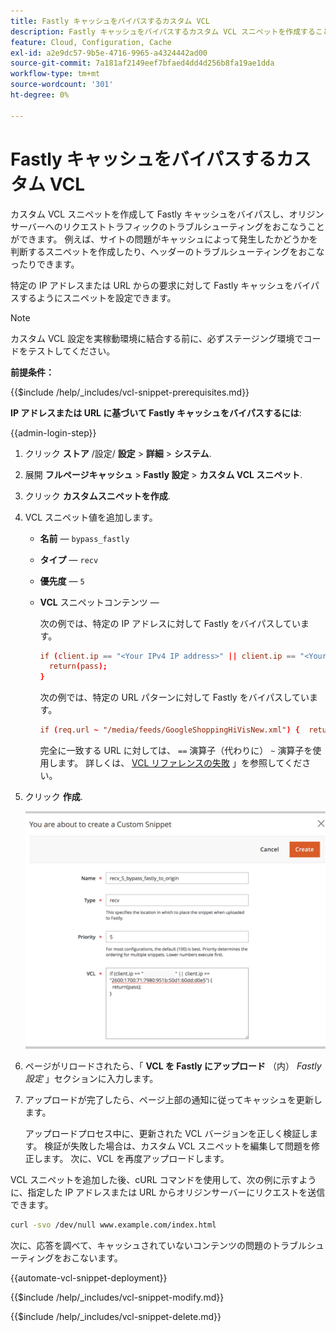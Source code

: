 ```yaml
---
title: Fastly キャッシュをバイパスするカスタム VCL
description: Fastly キャッシュをバイパスするカスタム VCL スニペットを作成することで、オリジンサーバーへのリクエストトラフィックをトラブルシューティングします。
feature: Cloud, Configuration, Cache
exl-id: a2e9dc57-9b5e-4716-9965-a4324442ad00
source-git-commit: 7a181af2149eef7bfaed4dd4d256b8fa19ae1dda
workflow-type: tm+mt
source-wordcount: '301'
ht-degree: 0%

---
```


# Fastly キャッシュをバイパスするカスタム VCL

カスタム VCL スニペットを作成して Fastly キャッシュをバイパスし、オリジンサーバーへのリクエストトラフィックのトラブルシューティングをおこなうことができます。 例えば、サイトの問題がキャッシュによって発生したかどうかを判断するスニペットを作成したり、ヘッダーのトラブルシューティングをおこなったりできます。

特定の IP アドレスまたは URL からの要求に対して Fastly キャッシュをバイパスするようにスニペットを設定できます。

>[!NOTE]
>
>カスタム VCL 設定を実稼動環境に結合する前に、必ずステージング環境でコードをテストしてください。

**前提条件：**

{{$include /help/_includes/vcl-snippet-prerequisites.md}}

**IP アドレスまたは URL に基づいて Fastly キャッシュをバイパスするには**:

{{admin-login-step}}

1. クリック **ストア** /設定/ **設定** > **詳細** > **システム**.

1. 展開 **フルページキャッシュ** > **Fastly 設定** > **カスタム VCL スニペット**.

1. クリック **カスタムスニペットを作成**.

1. VCL スニペット値を追加します。

   - **名前** — `bypass_fastly`

   - **タイプ** — `recv`

   - **優先度** — `5`

   - **VCL** スニペットコンテンツ —

     次の例では、特定の IP アドレスに対して Fastly をバイパスしています。

     ```conf
     if (client.ip == "<Your IPv4 IP address>" || client.ip == "<Your IPv6 IP address>") {
       return(pass);
     }
     ```

     次の例では、特定の URL パターンに対して Fastly をバイパスしています。

     ```conf
     if (req.url ~ "/media/feeds/GoogleShoppingHiVisNew.xml") {  return (pass);}
     ```

     完全に一致する URL に対しては、 `==` 演算子（代わりに） `~` 演算子を使用します。 詳しくは、 [VCL リファレンスの失敗] 」を参照してください。

1. クリック **作成**.

   ![VCL スニペットをバイパスする Fastly を作成](/help/assets/cdn/fastly-create-bypass-snippet.png)

1. ページがリロードされたら、「 **VCL を Fastly にアップロード** （内） *Fastly 設定* 」セクションに入力します。

1. アップロードが完了したら、ページ上部の通知に従ってキャッシュを更新します。

   アップロードプロセス中に、更新された VCL バージョンを正しく検証します。 検証が失敗した場合は、カスタム VCL スニペットを編集して問題を修正します。 次に、VCL を再度アップロードします。

VCL スニペットを追加した後、cURL コマンドを使用して、次の例に示すように、指定した IP アドレスまたは URL からオリジンサーバーにリクエストを送信できます。

```bash
curl -svo /dev/null www.example.com/index.html
```

次に、応答を調べて、キャッシュされていないコンテンツの問題のトラブルシューティングをおこないます。

{{automate-vcl-snippet-deployment}}

{{$include /help/_includes/vcl-snippet-modify.md}}

{{$include /help/_includes/vcl-snippet-delete.md}}

<!--External link definitions-->

[VCL リファレンスの失敗]: https://docs.fastly.com/vcl/
